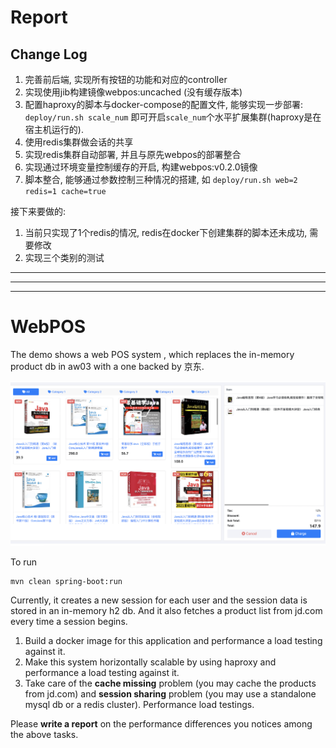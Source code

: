 # Report

## Change Log

1. 完善前后端, 实现所有按钮的功能和对应的controller
2. 实现使用jib构建镜像webpos:uncached (没有缓存版本)
3. 配置haproxy的脚本与docker-compose的配置文件, 能够实现一步部署: ```deploy/run.sh scale_num``` 即可开启```scale_num```个水平扩展集群(haproxy是在宿主机运行的).
4. 使用redis集群做会话的共享
5. 实现redis集群自动部署, 并且与原先webpos的部署整合
6. 实现通过环境变量控制缓存的开启, 构建webpos:v0.2.0镜像
7. 脚本整合, 能够通过参数控制三种情况的搭建, 如 ```deploy/run.sh web=2 redis=1 cache=true```

接下来要做的:
1. 当前只实现了1个redis的情况, redis在docker下创建集群的脚本还未成功, 需要修改
2. 实现三个类别的测试

<hr/>
<hr/>
<hr/>

# WebPOS

The demo shows a web POS system , which replaces the in-memory product db in aw03 with a one backed by 京东.


![](jdpos.png)

To run

```shell
mvn clean spring-boot:run
```

Currently, it creates a new session for each user and the session data is stored in an in-memory h2 db. 
And it also fetches a product list from jd.com every time a session begins.

1. Build a docker image for this application and performance a load testing against it.
2. Make this system horizontally scalable by using haproxy and performance a load testing against it.
3. Take care of the **cache missing** problem (you may cache the products from jd.com) and **session sharing** problem (you may use a standalone mysql db or a redis cluster). Performance load testings.

Please **write a report** on the performance differences you notices among the above tasks.

